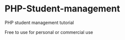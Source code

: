 # PHP-Student-management
PHP student management tutorial

Free to use for personal or commercial use
